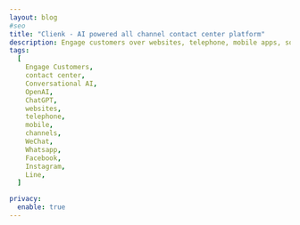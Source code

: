 ```yaml
---
layout: blog
#seo
title: "Clienk - AI powered all channel contact center platform"
description: Engage customers over websites, telephone, mobile apps, social media channels like WeChat, Whatsapp, Facebook and many other popular messaging apps.
tags:
  [
    Engage Customers,
    contact center,
    Conversational AI,
    OpenAI,
    ChatGPT,
    websites,
    telephone,
    mobile,
    channels,
    WeChat,
    Whatsapp,
    Facebook,
    Instagram,
    Line,
  ]

privacy:
  enable: true
---
```

